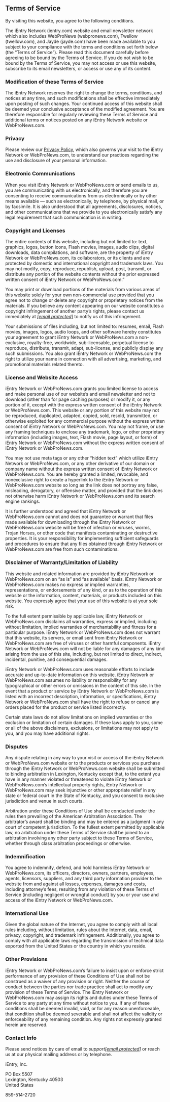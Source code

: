 Terms of Service
----------------

By visiting this website, you agree to the following conditions.

The iEntry Network (ientry.com) website and email newsletter network which also includes WebProNews (webpronews.com), Twellow (twellow.com), and Jayde (jayde.com) have been made available to you subject to your compliance with the terms and conditions set forth below (the “Terms of Service”). Please read this document carefully before agreeing to be bound by the Terms of Service. If you do not wish to be bound by the Terms of Service, you may not access or use this website, subscribe to its email newsletters, or access or use any of its content.

### Modification of these Terms of Service

The iEntry Network reserves the right to change the terms, conditions, and notices at any time, and such modifications shall be effective immediately upon posting of such changes. Your continued access of this website shall be deemed your conclusive acceptance of the modified agreement. You are therefore responsible for regularly reviewing these Terms of Service and additional terms or notices posted on any iEntry Network website or WebProNews.com.

### Privacy

Please review our [Privacy Policy](https://www.webpronews.com/privacy-policy/), which also governs your visit to the iEntry Network or WebProNews.com, to understand our practices regarding the use and disclosure of your personal information.

### Electronic Communications

When you visit iEntry Network or WebProNews.com or send emails to us, you are communicating with us electronically, and therefore you are consenting to receive communications from us electronically or by other means available — such as electronically, by telephone, by physical mail, or by facsimile. It is also understood that all agreements, disclosures, notices, and other communications that we provide to you electronically satisfy any legal requirement that such communication is in writing.

### Copyright and Licenses

The entire contents of this website, including but not limited to: text, graphics, logos, button icons, Flash movies, images, audio clips, digital downloads, data compilations, and software, are the property of iEntry Network or WebProNews.com, its collaborators, or its clients and are protected by domestic and international copyright and trademark laws. You may not modify, copy, reproduce, republish, upload, post, transmit, or distribute any portion of the website contents without the prior expressed written consent of iEntry Network or WebProNews.com.”

You may print or download portions of the materials from various areas of this website solely for your own non-commercial use provided that you agree not to change or delete any copyright or proprietary notices from the materials. If you believe any content appearing on our website constitutes a copyright infringement of another party’s rights, please contact us immediately at _[\[email protected\]](https://www.webpronews.com/cdn-cgi/l/email-protection)_ to notify us of this infringement.

Your submissions of files including, but not limited to: resumes, email, Flash movies, images, logos, audio loops, and other software hereby constitutes your agreement to grant iEntry Network or WebProNews.com a non-exclusive, royalty-free, worldwide, sub-licensable, perpetual license to reproduce, distribute, transmit, adapt, sub-license, and publicly display any such submissions. You also grant iEntry Network or WebProNews.com the right to utilize your name in connection with all advertising, marketing, and promotional materials related thereto.

### License and Website Access

iEntry Network or WebProNews.com grants you limited license to access and make personal use of our website’s and email newsletter and not to download (other than for page caching purposes) or modify it, or any portion of it, except with the express written consent of the iEntry Network or WebProNews.com. This website or any portion of this website may not be reproduced, duplicated, adapted, copied, sold, resold, transmitted, or otherwise exploited for any commercial purpose without the express written consent of iEntry Network or WebProNews.com. You may not frame, or use any framing techniques to enclose any trademark, logo, or other proprietary information (including images, text, Flash movie, page layout, or form) of iEntry Network or WebProNews.com without the express written consent of iEntry Network or WebProNews.com.

You may not use meta tags or any other “hidden text” which utilize iEntry Network or WebProNews.com, or any other derivative of our domain or company name without the express written consent of iEntry Network or WebProNews.com. You are hereby granted a limited, revocable, and nonexclusive right to create a hyperlink to the iEntry Network or WebProNews.com website so long as the link does not portray any false, misleading, derogatory, or offensive matter, and provided that the link does not otherwise harm iEntry Network or WebProNews.com and its search engine rankings.

It is further understood and agreed that iEntry Network or WebProNews.com cannot and does not guarantee or warrant that files made available for downloading through the iEntry Network or WebProNews.com website will be free of infection or viruses, worms, Trojan Horses, or other code that manifests contaminating or destructive properties. It is your responsibility for implementing sufficient safeguards and procedures to ensure that any files obtained through iEntry Network or WebProNews.com are free from such contaminations.

### Disclaimer of Warranty/Limitation of Liability

This website and related information are provided by iEntry Network or WebProNews.com on an “as is” and “as available” basis. iEntry Network or WebProNews.com makes no express or implied warranties, representations, or endorsements of any kind, or as to the operation of this website or the information, content, materials, or products included on this website. You expressly agree that your use of this website is at your sole risk.

To the full extent permissible by applicable law, iEntry Network or WebProNews.com disclaims all warranties, express or implied, including without limitation, implied warranties of merchantability and fitness for a particular purpose. iEntry Network or WebProNews.com does not warrant that this website, its servers, or email sent from iEntry Network or WebProNews.com are free of viruses or other harmful components. iEntry Network or WebProNews.com will not be liable for any damages of any kind arising from the use of this site, including, but not limited to direct, indirect, incidental, punitive, and consequential damages.

iEntry Network or WebProNews.com uses reasonable efforts to include accurate and up-to-date information on this website. iEntry Network or WebProNews.com assumes no liability or responsibility for any typographical or other errors or omissions in the content of this site. In the event that a product or service by iEntry Network or WebProNews.com is listed with an incorrect description, information, or specifications, iEntry Network or WebProNews.com shall have the right to refuse or cancel any orders placed for the product or service listed incorrectly.

Certain state laws do not allow limitations on implied warranties or the exclusion or limitation of certain damages. If these laws apply to you, some or all of the above disclaimers, exclusions, or limitations may not apply to you, and you may have additional rights.

### Disputes

Any dispute relating in any way to your visit or access of the iEntry Network or WebProNews.com website or to the products or services you purchase through the iEntry Network or WebProNews.com website shall be submitted to binding arbitration in Lexington, Kentucky except that, to the extent you have in any manner violated or threatened to violate iEntry Network or WebProNews.com’s intellectual property rights, iEntry Network or WebProNews.com may seek injunctive or other appropriate relief in any state or federal court in the State of Kentucky, and you consent to exclusive jurisdiction and venue in such courts.

Arbitration under these Conditions of Use shall be conducted under the rules then prevailing of the American Arbitration Association. The arbitrator’s award shall be binding and may be entered as a judgment in any court of competent jurisdiction. To the fullest extent permitted by applicable law, no arbitration under these Terms of Service shall be joined to an arbitration involving any other party subject to these Terms of Service, whether through class arbitration proceedings or otherwise.

### Indemnification

You agree to indemnify, defend, and hold harmless iEntry Network or WebProNews.com, its officers, directors, owners, partners, employees, agents, licensors, suppliers, and any third party information provider to the website from and against all losses, expenses, damages and costs, including attorney’s fees, resulting from any violation of these Terms of Service (including negligent or wrongful conduct) by you or your use and access of the iEntry Network or WebProNews.com.

### International Use

Given the global nature of the Internet, you agree to comply with all local rules including, without limitation, rules about the Internet, data, email, privacy, copyright, and trademark infringement. Additionally, you agree to comply with all applicable laws regarding the transmission of technical data exported from the United States or the country in which you reside.

### Other Provisions

iEntry Network or WebProNews.com’s failure to insist upon or enforce strict performance of any provision of these Conditions of Use shall not be construed as a waiver of any provision or right. Neither the course of conduct between the parties nor trade practice shall act to modify any provision of these Terms of Service. The iEntry Network or WebProNews.com may assign its rights and duties under these Terms of Service to any party at any time without notice to you. If any of these conditions shall be deemed invalid, void, or for any reason unenforceable, that condition shall be deemed severable and shall not affect the validity or enforceability of any remaining condition. Any rights not expressly granted herein are reserved.

### Contact Info

Please send notices by care of email to _support[\[email protected\]](https://www.webpronews.com/cdn-cgi/l/email-protection)_ or reach us at our physical mailing address or by telephone.

iEntry, Inc.

PO Box 5507  
Lexington, Kentucky 40503  
United States

859-514-2720